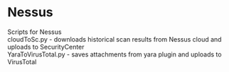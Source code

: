 # Nessus
Scripts for Nessus
<br>
cloudToSc.py - downloads historical scan results from Nessus cloud and uploads to SecurityCenter
<br>
YaraToVirusTotal.py - saves attachments from yara plugin and uploads to VirusTotal
